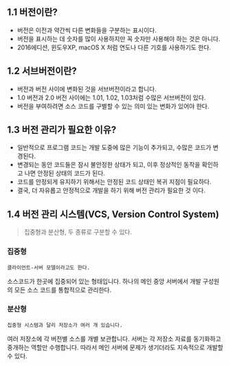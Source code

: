 ## 1.1 버전이란?
- 버전은 이전과 약간씩 다른 변화들을 구분하는 표시이다. 
- 버전을 표시하는 데 숫자를 많이 사용하지만 꼭 숫자만 사용해야 하는 것은 아니다.
- 2016에디션, 윈도우XP, macOS X 처럼 연도나 다른 기호를 사용하기도 한다.
## 1.2 서브버전이란?
- 버전과 버전 사이에 변화된 것을 서브버전이라고 합니다. 
- 1.0 버전과 2.0 버전 사이에는 1.01, 1.02, 1.03처럼 수많은 서브버전이 있다.
- 버전을 부여하려면 소스 코드를 구별할 수 있는 의미 있는 변화가 있어야 한다.
## 1.3 버전 관리가 필요한 이유?
- 일반적으로 프로그램 코드는 개발 도중에 많은 기능이 추가되고, 수많은 코드가 변경된다.
- 변경되는 동안 코드들은 잠시 불안정한 상태가 되고, 이후 정상적인 동작을 확인하고 나면 안정된 상태의 코드가 된다.
- 코드를 안정되게 유지하기 위해서는 안정된 코드 상태인 복귀 지점이 필요하다. 
- 결국, 더 자유롭고 안정적으로 개발을 하기 위해 버전 관리가 필요한 것 이다.
## 1.4 버전 관리 시스템(VCS, Version Control System)
> 집중형과 분산형, 두 종류로 구분할 수 있다.
### 집중형
    클라이언트-서버 모델이라고도 한다.
소스코드가 한곳에 집중되어 있는 형태입니다. 하나의 메인 중앙 서버에서 개발 구성원의 모든 소스 코드를 통합적으로 관리한다.
### 분산형
    집중형 시스템과 달리 저장소가 여러 개 있습니다.   
여러 저장소에 각 버전별 소스를 개별 보관합니다. 서버는 각 저장소 자료를 동기화하고 중개하는 역할만 수행합니다. 따라서 메인 서버에
문제가 생기더라도 지속적으로 개발할 수 있다.
